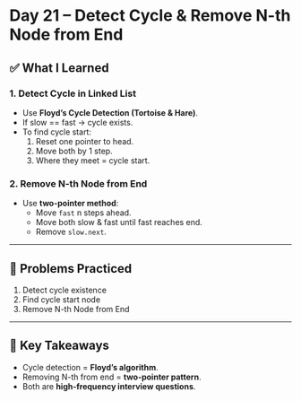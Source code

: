 # Day 21 – Detect Cycle & Remove N-th Node from End

## ✅ What I Learned
### 1. Detect Cycle in Linked List
- Use **Floyd’s Cycle Detection (Tortoise & Hare)**.
- If slow == fast → cycle exists.
- To find cycle start:
  1. Reset one pointer to head.
  2. Move both by 1 step.
  3. Where they meet = cycle start.

### 2. Remove N-th Node from End
- Use **two-pointer method**:
  - Move `fast` n steps ahead.
  - Move both slow & fast until fast reaches end.
  - Remove `slow.next`.

---

## 📖 Problems Practiced
1. Detect cycle existence
2. Find cycle start node
3. Remove N-th Node from End

---

## 🔑 Key Takeaways
- Cycle detection = **Floyd’s algorithm**.
- Removing N-th from end = **two-pointer pattern**.
- Both are **high-frequency interview questions**.


